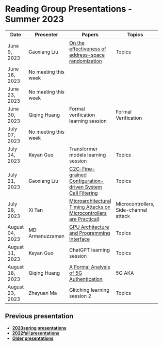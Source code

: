 # Reading Group Presentations - Summer 2023
| Date         | Presenter | Papers                                                                                                                       | Topics                          | Venue              | Year            | Recording     | Slides     |
|--------------|-----------|------------------------------------------------------------------------------------------------------------------------------|---------------------------------|--------------------|-----------------|-----------|--------|
|June 9, 2023| Gaoxiang Liu | [On the effectiveness of address-space randomization](https://dl.acm.org/doi/10.1145/1030083.1030124) | Topics | CCS | 2004 | [Recording](link) | [Slides](link) |
|June 16, 2023| No meeting this week |  | | | | |  |
|June 23, 2023| No meeting this week |  | | | | |  |
|June 30, 2023| Qiqing Huang | Formal verification learning session | Formal Verification | Conference | Year | [Recording](link) | [Slides](link) |
|July 07, 2023| No meeting this week |  | | | | |  |
|July 14, 2023| Keyan Guo | Transformer models learning session | Topics | Conference | Year | [Recording](link) | [Slides](link) |
|July 21, 2023| Gaoxiang Liu | [C2C: Fine-grained Configuration-driven System Call Filtering](https://dl.acm.org/doi/abs/10.1145/3548606.3559366) | Topics | CCS | 2022 | [Recording](link) | [Slides](link) |
|July 28, 2023| Xi Tan | [Microarchitectural Timing Attacks on Microcontrollers are Practical](https://github.com/Mr-xn/BLACKHAT_Asia2023/blob/main/AS-23-Pinto-Hand-Me-Your-Secret-MCU.pdf)) | Microcontrollers, Side-channel attack | blackhat asia | 2023 | [Recording](link) | [Slides](link) |
|August 04, 2023| MD Armanuzzaman | [GPU Architecture and Programming Interface]() | Topics | NA | NA | [Recording](link) | [Slides](link) |
|August 11, 2023| Keyan Guo | ChatGPT learning session | Topics | Conference | Year | [Recording](link) | [Slides](link) |
|August 18, 2023| Qiqing Huang | [A Formal Analysis of 5G Authentication](https://dl.acm.org/doi/pdf/10.1145/3243734.3243846) | 5G AKA | CCS | 2018 | [Recording](link) | [Slides](link) |
|August 23, 2023| Zheyuan Ma | Glitching learning session 2 | Topics | Conference | Year | [Recording](link) | [Slides](link) |

## Previous presentation
- **[2023spring presentations](history/2023spring.md)**
- **[2022fall presentations](history/2022fall.md)**
- **[Older presentations](history/History.md)**
